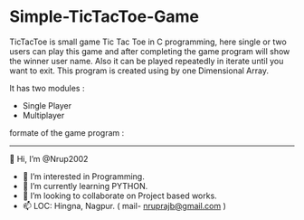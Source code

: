 # Simple-TicTacToe-Game
TicTacToe is small game Tic Tac Toe in C programming, here single or two users can play this game and after completing the game program will show the winner user name. Also it can be played repeatedly in iterate until you  want to exit. This program is created using by one Dimensional Array.

It has two modules :
- Single Player 
- Multiplayer

formate of the game program :

-----------------------------------------------------------

👋 Hi, I’m @Nrup2002

- 👀 I’m interested in Programming.
- 🌱 I’m currently learning PYTHON.
- 💞️ I’m looking to collaborate on Project based works.
- 📫 LOC: Hingna, Nagpur. ( mail- nruprajb@gmail.com )
